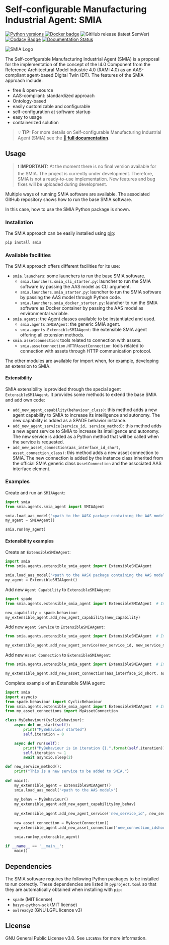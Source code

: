 # Self-configurable Manufacturing Industrial Agent: SMIA 

[![Python versions](https://img.shields.io/pypi/pyversions/smia.svg)](https://pypi.org/project/smia/) [![Docker badge](https://img.shields.io/docker/pulls/ekhurtado/smia.svg)](https://hub.docker.com/r/ekhurtado/smia/) ![GitHub release (latest SemVer)](https://img.shields.io/github/v/release/ekhurtado/SMIA?sort=semver) [![Codacy Badge](https://app.codacy.com/project/badge/Grade/e87506fff1bb4a438c20e11bb7295f51)](https://app.codacy.com/gh/ekhurtado/SMIA/dashboard?utm_source=gh&utm_medium=referral&utm_content=&utm_campaign=Badge_grade) [![Documentation Status](https://readthedocs.org/projects/i4-0-smia/badge/?version=latest)](https://i4-0-smia.readthedocs.io/en/latest/)


![SMIA Logo](https://raw.githubusercontent.com/ekhurtado/SMIA/refs/heads/main/images/SMIA_logo_positive.png "SMIA main logo")

[//]: # (The logo image need to be obtained externally)

[//]: # (//Dependiendo del modo de GitHub oscuro o claro se añade una imagen u otra&#41;)

The Self-configurable Manufacturing Industrial Agent (SMIA) is a proposal for the implementation of the concept of the I4.0 Component from the Reference Architectural Model Industrie 4.0 (RAMI 4.0) as an AAS-compliant agent-based Digital Twin (DT). The features of the SMIA approach include:

- free & open-source
- AAS-compliant: standardized approach
- Ontology-based
- easily customizable and configurable
- self-configuration at software startup
- easy to usage
- containerized solution

> 💡 **TIP:**
> For more details on Self-configurable Manufacturing Industrial Agent (SMIA) see the [📄 **full documentation**](https://i4-0-smia.readthedocs.io/en/latest/).

## Usage

> ❗ **IMPORTANT:**
> At the moment there is no final version available for the SMIA.
> The project is currently under development.
> Therefore, SMIA is not a ready-to-use implementation.
> New features and bug fixes will be uploaded during development.
 
Multiple ways of running SMIA software are available. The associated GitHub repository shows how to run the base SMIA software.

In this case, how to use the SMIA Python package is shown.

### Installation

The SMIA approach can be easily installed using [pip](https://pip.pypa.io/en/stable/):

```
pip install smia
```
[//]: # (TODO actualizar con el nombre cuando se publique)

### Available facilities

The SMIA approach offers different facilities for its use:

- ``smia.launchers``: some launchers to run the base SMIA software.
  - ``smia.launchers.smia_cli_starter.py``: launcher to run the SMIA software by passing the AAS model as CLI argument.
  - ``smia.launchers.smia_starter.py``: launcher to run the SMIA software by passing the AAS model through Python code.
  - ``smia.launchers.smia_docker_starter.py``: launcher to run the SMIA software as Docker container by passing the AAS model as environmental variable.
- ``smia.agents``: the Agent classes available to be instantiated and used.
  - ``smia.agents.SMIAAgent``: the generic SMIA agent.
  - ``smia.agents.ExtensibleSMIAAgent``: the extensible SMIA agent offering all extension methods.
- ``smia.assetconnection``: tools related to connection with assets.
  - ``smia.assetconnection.HTTPAssetConnection``: tools related to connection with assets through HTTP communication protocol.

The other modules are available for import when, for example, developing an extension to SMIA.

[//]: # (TODO actualizar con los que se presenten)

#### Extensibility

SMIA extensibility is provided through the special agent ``ExtensibleSMIAAgent``. It provides some methods to extend the base SMIA and add own code:

- ``add_new_agent_capability(behaviour_class)``: this method adds a new agent capability to SMIA to increase its intelligence and autonomy. The new capability is  added as a SPADE behavior instance.
- ``add_new_agent_service(service_id, service_method)``: this method adds a new agent service to SMIA to increase its intelligence and autonomy. The new service is added as a Python method that will be called when the service is requested.
- ``add_new_asset_connection(aas_interface_id_short, asset_connection_class)``: this method adds a new asset connection to SMIA. The new connection is added by the instance class inherited from the official SMIA generic class ``AssetConnection`` and the associated AAS interface element.

### Examples

Create and run an ``SMIAAgent``:
```python
import smia
from smia.agents.smia_agent import SMIAAgent

smia.load_aas_model('<path to the AASX package containing the AAS model>')
my_agent = SMIAAgent()

smia.run(my_agent)
```

#### Extensibility examples

Create an ``ExtensibleSMIAAgent``:
```python
import smia
from smia.agents.extensible_smia_agent import ExtensibleSMIAAgent

smia.load_aas_model('<path to the AASX package containing the AAS model>')
my_agent = ExtensibleSMIAAgent()
```

Add new ``Agent Capability`` to ``ExtensibleSMIAAgent``:
```python
import spade
from smia.agents.extensible_smia_agent import ExtensibleSMIAAgent  # Import from the SMIA package

new_capability = spade.behaviour
my_extensible_agent.add_new_agent_capability(new_capability)
```

Add new ``Agent Service`` to ``ExtensibleSMIAAgent``:

```python
from smia.agents.extensible_smia_agent import ExtensibleSMIAAgent  # Import from the SMIA package

my_extensible_agent.add_new_agent_service(new_service_id, new_service_method)
```

Add new ``Asset Connection`` to ``ExtensibleSMIAAgent``:

```python
from smia.agents.extensible_smia_agent import ExtensibleSMIAAgent  # Import from the SMIA package

my_extensible_agent.add_new_asset_connection(aas_interface_id_short, asset_connection_class)
```

Complete example of an Extensible SMIA agent:

```python
import smia
import asyncio
from spade.behaviour import CyclicBehaviour
from smia.agents.extensible_smia_agent import ExtensibleSMIAAgent  # Import from the SMIA package
from my_asset_connections import MyAssetConnection

class MyBehaviour(CyclicBehaviour):
    async def on_start(self):
        print("MyBehaviour started")
        self.iteration = 0

    async def run(self):
        print("MyBehaviour is in iteration {}.".format(self.iteration))
        self.iteration += 1
        await asyncio.sleep(2)

def new_service_method():
    print("This is a new service to be added to SMIA.")
    
def main():
    my_extensible_agent = ExtensibleSMIAAgent()
    smia.load_aas_model('<path to the AAS model>')
    
    my_behav = MyBehaviour()
    my_extensible_agent.add_new_agent_capability(my_behav)
    
    my_extensible_agent.add_new_agent_service('new_service_id', new_service_method)
    
    new_asset_connection = MyAssetConnection()
    my_extensible_agent.add_new_asset_connection('new_connection_idshort', new_asset_connection)
    
    smia.run(my_extensible_agent)

if __name__ == '__main__':
    main()
```

## Dependencies

The SMIA software requires the following Python packages to be installed to run correctly. These dependencies are listed in ``pyproject.toml`` so that they are automatically obtained when installing with ``pip``:

- ``spade`` (MIT license)
- ``basyx-python-sdk`` (MIT license)
- ``owlready2`` (GNU LGPL licence v3)

[//]: # (TODO actualizar con los que sean)

## License

GNU General Public License v3.0. See `LICENSE` for more information.
